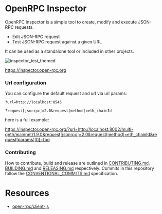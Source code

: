 # OpenRPC Inspector

OpenRPC Inspector is a simple tool to create, modify and execute JSON-RPC requests.

- Edit JSON-RPC request
- Test JSON-RPC request against a given URL

It can be used as a standalone tool or included in other projects.

![inspector_test_themed](https://user-images.githubusercontent.com/52548273/63221603-6c4c6080-c150-11e9-9b20-bd37d4981d30.gif)

https://inspector.open-rpc.org

### Url configuration

You can configure the default request and url via url params:

`?url=http://localhost:8545`

`?request[jsonrpc]=2.0&request[method]=eth_chainId`

here is a full example:

https://inspector.open-rpc.org/?url=http://localhost:8002/multi-geth/mainnet/1.9.0&request[jsonrpc]=2.0&request[method]=eth_chainId&request[params][0]=foo

### Contributing

How to contribute, build and release are outlined in [CONTRIBUTING.md](CONTRIBUTING.md), [BUILDING.md](BUILDING.md) and [RELEASING.md](RELEASING.md) respectively. Commits in this repository follow the [CONVENTIONAL_COMMITS.md](CONVENTIONAL_COMMITS.md) specification.


# Resources
-  [open-rpc/client-js](https://github.com/open-rpc/client-js)
